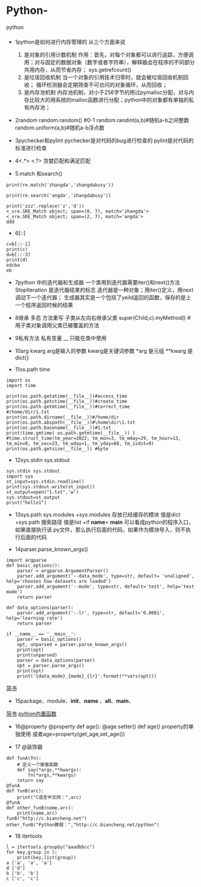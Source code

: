 # Python-
python
#### 
* 1python是如何进行内存管理的 
  从三个方面来说
  1. 是对象的引用计数机制 
  作用：首先，对每个对象都可以进行追踪，方便调用；对与固定的数据对象（数字或者字符串），解释器会在程序的不同部分共用内存，从而节省内存；
  sys.getrefcount()
  2. 是垃圾回收机制
  当一个对象的引用技术归零时，就会被垃圾回收机制回收；
  循环检测器会定期筛查不可访问的对象循环，从而回收；
  3. 是内存池机制
  内存池机制，对小于256字节的用过pymalloc分配，对与内存比较大的用系统的malloc函数进行分配；python中的对象都有单独的私有内存池；

* 2random
random.random() #0-1
random.randint(a,b)#随机a-b之间整数
random.uniform(a,b)#随机a-b浮点数

* 3pychecker和pylint
pychecker是对代码的bug进行检查的
pylint是对代码的标准进行检查

* 4<.*> <.?>
贪婪匹配和满足匹配

* 5.match 和search()
```
print(re.match('zhangda','zhangdabusy'))

print(re.search('angda','zhangdabusy'))

print('zzz'.replace('z','d'))
<_sre.SRE_Match object; span=(0, 7), match='zhangda'>
<_sre.SRE_Match object; span=(2, 7), match='angda'>
ddd
```

* 6[::]
```
c=b[::-1]
print(c)
d=b[::-3]
print(d)
edcba
eb
```

* 7python 中的迭代器和生成器
一个类用到迭代器需要iter()和next()方法
StopIteration 是迭代器结束的标志
迭代器是一种对象；用iter()定义，用next调动下一个迭代器；
生成器其实是一个包括了yeild返回的函数，保存的是上一个程序返回时候的结果


* 8继承 多态 方法重写
子类从左向右继承父类
super(Child,c).myMethod() #用子类对象调用父类已被覆盖的方法

* 9私有方法 私有变量
__ 只能在类中使用

* 10arg kwarg 
arg是输入的参数
kwarg是关键词参数
*arg 是元组
**kwarg 是dict{}

* 11os.path time

```
import os
import time

print(os.path.getatime(__file__))#access_time
print(os.path.getctime(__file__))#create_time
print(os.path.getmtime(__file__))#correct_time
#/home/dir/1.txt
print(os.path.dirname(__file__))#/home/dir
print(os.path.abspath(__file__))#\home\dir\1.txt
print(os.path.basename(__file__))#1.txt
print(time.gmtime( os.path.getmtime(__file__)) ) #time.struct_time(tm_year=2022, tm_mon=3, tm_mday=29, tm_hour=13, tm_min=8, tm_sec=23, tm_wday=1, tm_yday=88, tm_isdst=0)
print(os.path.getsize(__file__)) #byte
```

* 12sys.stdin sys.stdout
```
sys.stdin sys.stdout
import sys
st_input=sys.stdin.readline()
print(sys.stdout.write(st_input))
st_output=open("1.txt",'w')
sys.stdout=st_output
print("hello1")
```

* 13sys.path sys.modules
+sys.modules
存放已经缓存的模块
值是dict
+sys.path
搜索路径
值是list
+if __name__= __main__
可以看成python的程序入口，如果直接执行该.py文件，那么执行后面的代码，如果作为模块导入，则不执行后面的代码

* 14parser.parse_known_args()
```
import argparse
def basic_options():
    parser = argparse.ArgumentParser()
    parser.add_argument('--data_mode', type=str, default= 'unaligned', help='chooses how datasets are loaded')
    parser.add_argument('--mode', type=str, default='test', help='test mode')
    return parser

def data_options(parser):
    parser.add_argument('--lr', type=str, default='0.0001', help='learning rate')
    return parser

if __name__ == '__main__':
    parser = basic_options()
    opt, unparsed = parser.parse_known_args()
    print(opt)
    print(unparsed)
    parser = data_options(parser)
    opt = parser.parse_args()
    print(opt)
    print('{data_mode}_{mode}_{lr}'.format(**vars(opt)))
```
[简书](https://www.cnblogs.com/wanghui-garcia/p/11267160.html)

* 15package、module、__init__、__name__ 、__all__、__main__、 

[简书](https://www.jianshu.com/p/cb97d290c17f)
[python内置函数](https://segmentfault.com/a/1190000000494023)

* 16@property
@property
def age():
@age.setter()
def age()
property的单独使用
或者age=property(get_age,set_age())

* 17 @装饰器
```
def funA(fn):
    # 定义一个嵌套函数
    def say(*args,**kwargs):
        fn(*args,**kwargs)
    return say
@funA
def funB(arc):
    print("C语言中文网：",arc)
@funA
def other_funB(name,arc):
    print(name,arc)
funB("http://c.biancheng.net")
other_funB("Python教程：","http://c.biancheng.net/python")
```
* 18 itertools
```
l = itertools.groupby("aaadbbcc")
for key,group in l:
    print(key,list(group))
a ['a', 'a', 'a']
d ['d']
b ['b', 'b']
c ['c', 'c']
```
